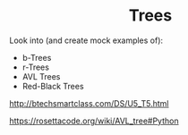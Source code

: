 <h1 align="center">
    Trees
</h1>

Look into (and create mock examples of):
- b-Trees
- r-Trees
- AVL Trees
- Red-Black Trees

http://btechsmartclass.com/DS/U5_T5.html

https://rosettacode.org/wiki/AVL_tree#Python

